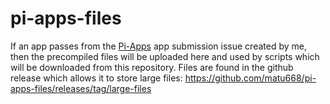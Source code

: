 # pi-apps-files

If an app passes from the [Pi-Apps](https://github.com/Botspot/pi-apps) app submission issue created by me, then the precompiled files will be uploaded here and used by scripts which will be downloaded from this repository.
Files are found in the github release which allows it to store large files: https://github.com/matu668/pi-apps-files/releases/tag/large-files
